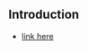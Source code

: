 ## Introduction
  - [link here](https://learn.microsoft.com/en-us/dynamics365/business-central/admin-powerbi)
